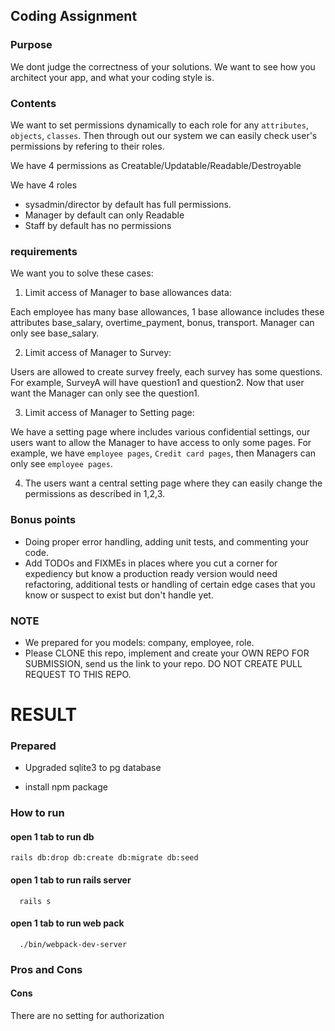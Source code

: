 ## Coding Assignment

### Purpose
We dont judge the correctness of your solutions.
We want to see how you architect your app, and what your coding style is.

### Contents

We want to set permissions dynamically to each role for any `attributes`, `objects`, `classes`.
Then through out our system we can easily check user's permissions by refering to their roles.

We have 4 permissions as Creatable/Updatable/Readable/Destroyable

We have 4 roles
- sysadmin/director by default has full permissions.
- Manager by default can only Readable
- Staff by default has no permissions

### requirements

We want you to solve these cases:

1. Limit access of Manager to base allowances data:

  Each employee has many base allowances, 1 base allowance includes these attributes base_salary, overtime_payment, bonus, transport. Manager can only see base_salary.
  
 2. Limit access of Manager to Survey:

  Users are allowed to create survey freely, each survey has some questions. For example, SurveyA will have question1 and question2. Now that user want the Manager can only see the question1.
  
3. Limit access of Manager to Setting page:
  
  We have a setting page where includes various confidential settings, our users want to allow the Manager to have access to only some pages. For example, we have `employee pages`, `Credit card pages`, then Managers can only see `employee pages`.
  
4. The users want a central setting page where they can easily change the permissions as described in 1,2,3.

### Bonus points
- Doing proper error handling, adding unit tests, and commenting your code.
- Add TODOs and FIXMEs in places where you cut a corner for expediency but know a production ready version would need refactoring, additional tests or handling of certain edge cases that you know or suspect to exist but don't handle yet.

### NOTE
- We prepared for you models: company, employee, role.
- Please CLONE this repo, implement and create your OWN REPO FOR SUBMISSION, send us the link to your repo. DO NOT CREATE PULL REQUEST TO THIS REPO.

# RESULT

### Prepared

- Upgraded sqlite3 to pg database 

- install npm package

### How to run

#### open 1 tab to run db

```
rails db:drop db:create db:migrate db:seed
```

#### open 1 tab to run rails server

```
  rails s

```

#### open 1 tab to run web pack

```
  ./bin/webpack-dev-server
```

### Pros and Cons

#### Cons 

There are no setting for authorization